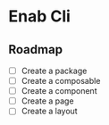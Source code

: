 # Enab Cli

## Roadmap
- [ ] Create a package
- [ ] Create a composable
- [ ] Create a component
- [ ] Create a page
- [ ] Create a layout
